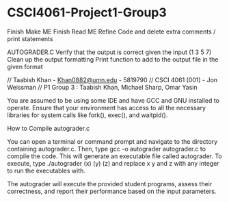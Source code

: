 # CSCI4061-Project1-Group3

Finish Make ME
Finish Read ME
Refine Code and delete extra comments / print statements


AUTOGRADER.C
Verify that the output is correct given the input (1 3 5 7)
Clean up the output formatting
Print function to add to the output file in the given format

// Taabish Khan - Khan0882@umn.edu - 5819790
// CSCI 4061 (001) - Jon Weissman
// P1 Group 3 : Taabish Khan, Michael Sharp, Omar Yasin



You are assumed to be using some IDE and have GCC and GNU installed to operate.
Ensure that your environment has access to all the necessary libraries for system calls like fork(), exec(), and waitpid().

How to Compile autograder.c

You can open a terminal or command prompt and navigate to the directory containing autograder.c. Then, type gcc -o autograder autograder.c to compile the code. This will generate an executable file called autograder.
To execute, type ./autograder (x) (y) (z) and replace x y and z with any integer to run the executables with.

The autograder will execute the provided student programs, assess their correctness, and report their performance based on the input parameters.
